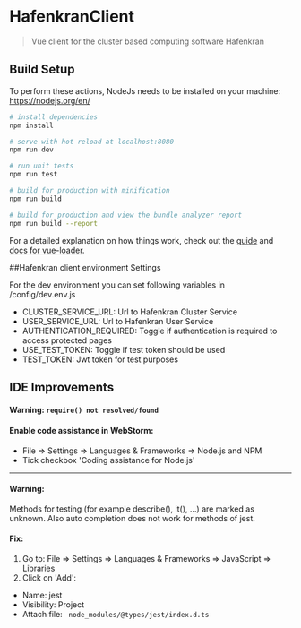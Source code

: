 # HafenkranClient

> Vue client for the cluster based computing software Hafenkran

## Build Setup

To perform these actions, NodeJs needs to be installed on your machine:
https://nodejs.org/en/

``` bash
# install dependencies
npm install

# serve with hot reload at localhost:8080
npm run dev

# run unit tests
npm run test

# build for production with minification
npm run build

# build for production and view the bundle analyzer report
npm run build --report
```

For a detailed explanation on how things work, check out the [guide](http://vuejs-templates.github.io/webpack/) and [docs for vue-loader](http://vuejs.github.io/vue-loader).


##Hafenkran client environment Settings

For the dev environment you can set following variables in /config/dev.env.js

- CLUSTER_SERVICE_URL: Url to Hafenkran Cluster Service
- USER_SERVICE_URL: Url to Hafenkran User Service
- AUTHENTICATION_REQUIRED: Toggle if authentication is required to access protected pages
- USE_TEST_TOKEN: Toggle if test token should be used
- TEST_TOKEN: Jwt token for test purposes


## IDE Improvements 

#### Warning: ``require() not resolved/found``

#### Enable code assistance in WebStorm:
- File => Settings => Languages & Frameworks => Node.js and NPM
- Tick checkbox 'Coding assistance for Node.js'

---

#### Warning:
Methods for testing (for example describe(), it(), ...) are marked as unknown. 
Also auto completion does not work for methods of jest.

#### Fix:
1. Go to: File => Settings => Languages & Frameworks => JavaScript => Libraries
2. Click on 'Add':
- Name: jest
- Visibility: Project
- Attach file: `` node_modules/@types/jest/index.d.ts``


